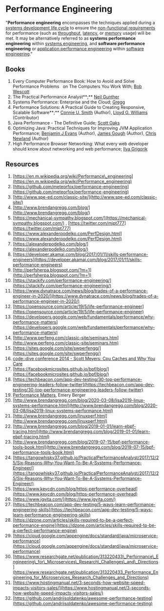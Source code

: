 # Performance Engineering

"**Performance engineering** encompasses the techniques applied during a [systems development life cycle](https://en.m.wikipedia.org/wiki/Systems_development_life_cycle) to ensure the [non-functional requirements](https://en.m.wikipedia.org/wiki/Non-functional_requirement) for performance \(such as [throughput](https://en.m.wikipedia.org/wiki/Throughput), [latency](https://en.m.wikipedia.org/wiki/Latency_%28engineering%29), or [memory](https://en.m.wikipedia.org/wiki/Computer_memory) usage\) will be met. It may be alternatively referred to as **systems performance engineering** within [systems engineering](https://en.m.wikipedia.org/wiki/Systems_engineering), and **software performance engineering** or [application performance engineering](https://en.m.wikipedia.org/wiki/Application_performance_engineering) within [software engineering](https://en.m.wikipedia.org/wiki/Software_engineering)."

## Books

1. Every Computer Performance Book: How to Avoid and Solve Performance Problems     on The Computers You Work With; [Bob Wescott](https://www.amazon.com/Bob-Wescott/e/B00C7CHP34/ref=dp_byline_cont_book_1) 
2. The Practical Performance Analyst**;** [Neil Gunther](https://www.amazon.co.uk/s/ref=dp_byline_sr_book_1?ie=UTF8&field-author=Neil+Gunther&text=Neil+Gunther&sort=relevancerank&search-alias=books-uk) 
3. Systems Performance: Enterprise and the Cloud; [Gregg](https://www.amazon.com/Brendan-Gregg/e/B004GG0SEW)
4. Performance Solutions: A Practical Guide to Creating Responsive, Scalable Software**;**  [Connie U. Smith](https://www.amazon.com/Connie-U-Smith/e/B001IQXC9Q/ref=dp_byline_cont_book_1)  \(Author\), [Lloyd G. Williams](https://www.amazon.com/s/ref=dp_byline_sr_book_2?ie=UTF8&field-author=Lloyd+G.+Williams&text=Lloyd+G.+Williams&sort=relevancerank&search-alias=books) \(Contributor\)
5. Java Performance - The Definitive Guide; [Scott Oaks](https://www.amazon.com/Scott-Oaks/e/B000APH2E2)
6. Optimizing Java: Practical Techniques for Improving JVM Application Performance;  [Benjamin J Evans](https://www.amazon.com/Benjamin-J-Evans/e/B07DGL1TM4/ref=dp_byline_cont_book_1)  \(Author\), [James Gough](https://www.amazon.com/s/ref=dp_byline_sr_book_2?ie=UTF8&field-author=James+Gough&text=James+Gough&sort=relevancerank&search-alias=books) \(Author\), [Chris Newland](https://www.amazon.com/Chris-Newland/e/B07L4YL11R/ref=dp_byline_cont_book_3)  \(Author\)
7. High Performance Browser Networking: What every web developer should know about networking and web performance; [Ilya Grigorik](https://www.amazon.com/Ilya-Grigorik/e/B00CNKCS1E/ref=dp_byline_cont_ebooks_1) 

## Resources

1. [https://en.m.wikipedia.org/wiki/Performance\_engineering](https://en.m.wikipedia.org/wiki/Performance_engineering)
2. [https://github.com/meteorfox/performance-engineering](https://github.com/meteorfox/performance-engineering)
3. [http://www.spe-ed.com/classic-site/](http://www.spe-ed.com/classic-site/)
4. [http://www.brendangregg.com/blog/](http://www.brendangregg.com/blog/)
5. [https://mechanical-sympathy.blogspot.com/](https://mechanical-sympathy.blogspot.com/) , [https://twitter.com/mjpt777](https://twitter.com/mjpt777)
6. [https://www.alexanderpodelko.com/PerfDesign.html](https://www.alexanderpodelko.com/PerfDesign.html)
7. [https://alexanderpodelko.com/blog/](https://alexanderpodelko.com/blog/)
8. [https://developer.akamai.com/blog/2017/01/11/skills-performance-engineers](https://developer.akamai.com/blog/2017/01/11/skills-performance-engineers)
9. [http://perfsherpa.blogspot.com/?m=1](http://perfsherpa.blogspot.com/?m=1)
10. [https://stackify.com/performance-engineering/](https://stackify.com/performance-engineering/)
11. [https://www.dynatrace.com/news/blog/trades-of-a-performance-engineer-in-2020/](https://www.dynatrace.com/news/blog/trades-of-a-performance-engineer-in-2020/)
12. [https://opensource.com/article/19/5/life-performance-engineer](https://opensource.com/article/19/5/life-performance-engineer)
13. [https://developers.google.com/web/fundamentals/performance/why-performance-matters](https://developers.google.com/web/fundamentals/performance/why-performance-matters)
14. [http://www.perfeng.com/classic-site/seminars.htm](http://www.perfeng.com/classic-site/seminars.htm)
15. [https://sites.google.com/site/swperfengg/](https://sites.google.com/site/swperfengg/)
16. [code::dive conference 2014 - Scott Meyers: Cpu Caches and Why You Care](https://www.youtube.com/watch?v=WDIkqP4JbkE)
17. [https://facebookmicrosites.github.io/bpf/blog/](https://facebookmicrosites.github.io/bpf/blog/)
18. [https://techbeacon.com/app-dev-testing/30-top-performance-engineering-leaders-follow-twitter](https://techbeacon.com/app-dev-testing/30-top-performance-engineering-leaders-follow-twitter)
19. [Performance Matters](https://youtu.be/r-TLSBdHe1A), Emery Berger
20. [http://www.brendangregg.com/blog/2020-03-08/lisa2019-linux-systems-performance.html](http://www.brendangregg.com/blog/2020-03-08/lisa2019-linux-systems-performance.html)
21. [http://www.brendangregg.com/linuxperf.html](http://www.brendangregg.com/linuxperf.html)
22. [http://www.brendangregg.com/blog/2019-01-01/learn-ebpf-tracing.html](http://www.brendangregg.com/blog/2019-01-01/learn-ebpf-tracing.html)
23. [http://www.brendangregg.com/blog/2019-07-15/bpf-performance-tools-book.html](http://www.brendangregg.com/blog/2019-07-15/bpf-performance-tools-book.html)
24. [https://tangowhisky37.github.io/PracticalPerformanceAnalyst/2017/12/25/Six-Reasons-Why-You-Want-To-Be-A-Systems-Performance-Engineer/](https://tangowhisky37.github.io/PracticalPerformanceAnalyst/2017/12/25/Six-Reasons-Why-You-Want-To-Be-A-Systems-Performance-Engineer/)
25. [https://www.keycdn.com/blog/https-performance-overhead](https://www.keycdn.com/blog/https-performance-overhead)
26. [https://www.igvita.com/](https://www.igvita.com/)
27. [https://techbeacon.com/app-dev-testing/5-ways-learn-performance-engineering-skills](https://techbeacon.com/app-dev-testing/5-ways-learn-performance-engineering-skills)
28. [https://dzone.com/articles/skills-required-to-be-a-perfect-performance-engine](https://dzone.com/articles/skills-required-to-be-a-perfect-performance-engine)
29. [https://cloud.google.com/appengine/docs/standard/java/microservice-performance](https://cloud.google.com/appengine/docs/standard/java/microservice-performance)
30. [https://www.researchgate.net/publication/313220433\_Performance\_Engineering\_for\_Microservices\_Research\_Challenges\_and\_Directions](https://www.researchgate.net/publication/313220433_Performance_Engineering_for_Microservices_Research_Challenges_and_Directions)
31. [https://www.hostingmanual.net/3-seconds-how-website-speed-impacts-visitors-sales/](https://www.hostingmanual.net/3-seconds-how-website-speed-impacts-visitors-sales/)
32. [https://github.com/andriisoldatenko/awesome-performance-testing](https://github.com/andriisoldatenko/awesome-performance-testing)


